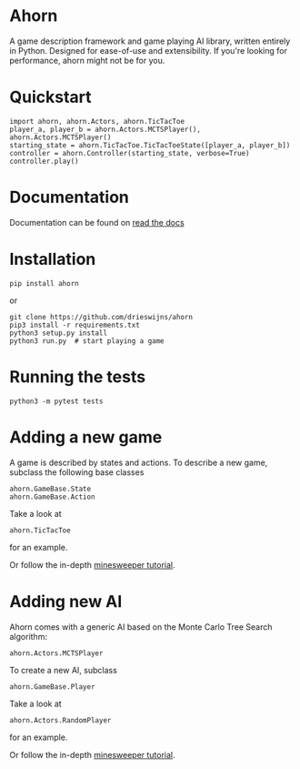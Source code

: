 Ahorn
===================

A game description framework and game playing AI library,
written entirely in Python.
Designed for ease-of-use and extensibility. If you're looking for performance,
ahorn might not be for you.

Quickstart
==========
    import ahorn, ahorn.Actors, ahorn.TicTacToe
    player_a, player_b = ahorn.Actors.MCTSPlayer(), ahorn.Actors.MCTSPlayer()
    starting_state = ahorn.TicTacToe.TicTacToeState([player_a, player_b])
    controller = ahorn.Controller(starting_state, verbose=True)
    controller.play()

Documentation
=============
Documentation can be found on [read the docs](http://ahorn.readthedocs.io/en/latest/)

Installation
============
    pip install ahorn

or

    git clone https://github.com/drieswijns/ahorn
    pip3 install -r requirements.txt
    python3 setup.py install
    python3 run.py  # start playing a game

Running the tests
=================
    python3 -m pytest tests

Adding a new game
=================

A game is described by states and actions.
To describe a new game, subclass the following base classes

    ahorn.GameBase.State  
    ahorn.GameBase.Action

Take a look at  

    ahorn.TicTacToe

for an example.

Or follow the in-depth [minesweeper tutorial](https://github.com/drieswijns/ahornsweeper).

Adding new AI
=============

Ahorn comes with a generic AI based on the Monte Carlo Tree Search algorithm:  

    ahorn.Actors.MCTSPlayer

To create a new AI, subclass  

    ahorn.GameBase.Player

Take a look at  

    ahorn.Actors.RandomPlayer

for an example.

Or follow the in-depth [minesweeper tutorial](https://github.com/drieswijns/ahornsweeper).
